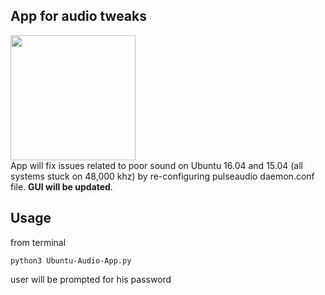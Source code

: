 ## App for audio tweaks
<img src="https://drive.google.com/uc?id=18Lkw2tAwmaeCZRVs6_P_eyWEjJu0Zsub" width="auto" height="200"/>
<br>
App will fix issues related to poor sound on Ubuntu 16.04 and 15.04 (all systems stuck on 48,000 khz) by re-configuring pulseaudio daemon.conf file. <strong>GUI will be updated</strong>.

## Usage
from terminal
```
python3 Ubuntu-Audio-App.py
```
user will be prompted for his password

